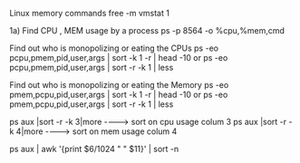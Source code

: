 
Linux memory commands
free  -m
vmstat  1

1a)  Find CPU , MEM  usage by a  process
ps   -p 8564   -o  %cpu,%mem,cmd

Find out who is monopolizing or eating the CPUs
  ps -eo pcpu,pmem,pid,user,args | sort -k 1 -r | head -10
or
  ps -eo pcpu,pmem,pid,user,args | sort -r -k 1 | less

Find out who is monopolizing or eating the Memory
  ps -eo pmem,pcpu,pid,user,args | sort -k 1 -r | head -10
or
  ps -eo pmem,pcpu,pid,user,args | sort -r -k 1 | less

ps aux   |sort -r  -k 3|more      ----> sort on  cpu usage  colum 3
ps aux   |sort -r   -k 4|more     ---->  sort on mem usage  colum 4

ps aux | awk '{print $6/1024 "  "  $11}' | sort -n
